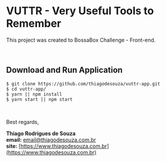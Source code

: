 # VUTTR - Very Useful Tools to Remember

This project was created to BossaBox Challenge - Front-end.

<br />

## Download and Run Application

```shell
$ git clone https://github.com/thiagodesouza/vuttr-app.git
$ cd vuttr-app/
$ yarn || npm install
$ yarn start || npm start
```

<br/>

Best regards,

**Thiago Rodrigues de Souza** \
**email:** email@thiagodesouza.com.br \
**site:** [https://www.thiagodesouza.com.br](https://www.thiagodesouza.com.br)
